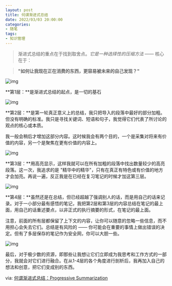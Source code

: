 ```yaml
---
layout: post
title: 何谓渐进式总结
date: 2022/03/03 20:00:00
categories:
- 随笔
tags:
- 知识管理
---
```


> 渐进式总结的重点在于找到取舍点。*它是一种选择性的压缩方法* —— 核心在于：

> **"如何让我现在正在消费的东西，更容易被未来的自己发现？"**

![img](https://pics.naaln.com/blog/2022-03-03-3e7be4.png-basicBlog)

**第1层：**是渐进式总结的起点，是一切的基石

![img](https://pics.naaln.com/blog/2022-03-03-a2f191.png-basicBlog)

**第2层：**是第一轮真正意义上的总结，我只把导入的段落中最好的部分加粗。但没有明确的标准。我只是寻找关键词、短语和句子，我觉得它们代表了所讨论的观点的核心或本质。

我一般会稍后才增加这部分内容。这时候我会有两个目的，一个是采集对将来有价值的内容，另一个是聚焦在更有价值的内容上。

![img](https://pics.naaln.com/blog/2022-03-03-32635a.png-basicBlog)

**第3层：**用高亮显示，这样我就可以在所有加粗的段落中找出数量较少的高亮段落。这一次，我追求的是 "精华中的精华"，只有在真正有特色或有价值的地方才会加亮。再说一遍，反正我是在已经在复习笔记的时候才加这第三层。

![img](https://pics.naaln.com/blog/2022-03-03-461b0e.png-basicBlog)

**第4层：**虽然还是在总结，但已经超越了强调别人的话，而是用自己的话来记录。对于一小部分最有感悟的笔记，我把第2层和第3层的内容总结在笔记的最上面，用自己的话重述要点，以非正式的执行摘要的形式，在笔记的最上面。

注意，前面的所有层都保留了上下文的内容，让你可以随意的忽略一些信息，而不用担心会失去它们。总结是有风险的 —— 你可能会在重要的事情上做出错误的决定。但有了多层保存的笔记作为安全网，你可以大胆一些。

![img](https://pics.naaln.com/blog/2022-03-03-176156.jpeg-basicBlog)


最后，对于极少数的资源，即那些让我想让它们立即成为我思考和工作方式的一部分，我就会对它们进行融合。在从1-4层的各个角度进行剖析后，我再加入自己的想法和创意，把它们变成别的东西。

via: [何谓渐进式总结：Progressive Summarization](https://index.pmthinking.com/Progressive-Summarization-faf06977850b46a6a7de1623ebf699f2)